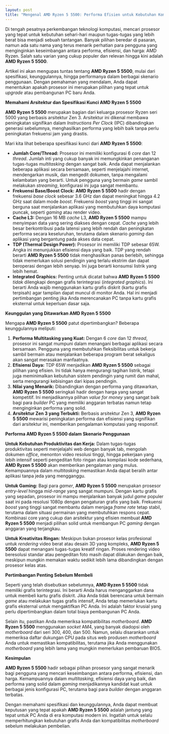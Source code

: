 ```yaml
---
layout: post
title: "Mengenal AMD Ryzen 5 5500: Performa Efisien untuk Kebutuhan Komputasi Modern"
---
```


Di tengah pesatnya perkembangan teknologi komputasi, mencari prosesor yang tepat untuk kebutuhan sehari-hari maupun tugas-tugas yang lebih berat bisa menjadi sebuah tantangan. Banyak pilihan beredar di pasaran, namun ada satu nama yang terus menarik perhatian para pengguna yang menginginkan keseimbangan antara performa, efisiensi, dan harga: AMD Ryzen. Salah satu varian yang cukup populer dan relevan hingga kini adalah **AMD Ryzen 5 5500**.

Artikel ini akan mengupas tuntas tentang **AMD Ryzen 5 5500**, mulai dari spesifikasi, keunggulannya, hingga performanya dalam berbagai skenario penggunaan. Dengan pemahaman yang mendalam, Anda dapat menentukan apakah prosesor ini merupakan pilihan yang tepat untuk *upgrade* atau pembangunan PC baru Anda.

**Memahami Arsitektur dan Spesifikasi Kunci AMD Ryzen 5 5500**

**AMD Ryzen 5 5500** merupakan bagian dari keluarga prosesor Ryzen seri 5000 yang berbasis arsitektur Zen 3. Arsitektur ini dikenal membawa peningkatan signifikan dalam *Instructions Per Clock* (IPC) dibandingkan generasi sebelumnya, menghasilkan performa yang lebih baik tanpa perlu peningkatan frekuensi jam yang drastis.

Mari kita lihat beberapa spesifikasi kunci dari **AMD Ryzen 5 5500**:

*   **Jumlah Core/Thread:** Prosesor ini memiliki konfigurasi 6 *core* dan 12 *thread*. Jumlah inti yang cukup banyak ini memungkinkan penanganan tugas-tugas *multitasking* dengan sangat baik. Anda dapat menjalankan beberapa aplikasi secara bersamaan, seperti menjelajahi internet, mendengarkan musik, dan mengedit dokumen, tanpa mengalami kelambatan yang berarti. Untuk pengguna yang bermain *game* sambil melakukan *streaming*, konfigurasi ini juga sangat membantu.
*   **Frekuensi Base/Boost Clock:** **AMD Ryzen 5 5500** hadir dengan frekuensi *base clock* sebesar 3.6 GHz dan dapat meningkat hingga 4.2 GHz saat dalam mode *boost*. Frekuensi *boost* yang tinggi ini sangat berguna saat menjalankan aplikasi yang membutuhkan daya komputasi puncak, seperti *gaming* atau render video.
*   **Cache L3:** Dengan 16 MB *cache* L3, **AMD Ryzen 5 5500** mampu menyimpan data yang sering diakses dengan cepat. *Cache* yang lebih besar berkontribusi pada latensi yang lebih rendah dan peningkatan performa secara keseluruhan, terutama dalam skenario *gaming* dan aplikasi yang bergantung pada akses data cepat.
*   **TDP (Thermal Design Power):** Prosesor ini memiliki TDP sebesar 65W. Angka ini menunjukkan efisiensi daya yang baik. TDP yang rendah berarti **AMD Ryzen 5 5500** tidak menghasilkan panas berlebih, sehingga tidak memerlukan solusi pendingin yang terlalu ekstrim dan dapat beroperasi dengan lebih senyap. Ini juga berarti konsumsi listrik yang lebih hemat.
*   **Integrated Graphics:** Penting untuk dicatat bahwa **AMD Ryzen 5 5500** *tidak* dilengkapi dengan grafis terintegrasi (*integrated graphics*). Ini berarti Anda wajib menggunakan kartu grafis diskrit (kartu grafis terpisah) agar tampilan dapat muncul di monitor Anda. Hal ini menjadi pertimbangan penting jika Anda merencanakan PC tanpa kartu grafis eksternal untuk keperluan dasar saja.

**Keunggulan yang Ditawarkan AMD Ryzen 5 5500**

Mengapa **AMD Ryzen 5 5500** patut dipertimbangkan? Beberapa keunggulannya meliputi:

1.  **Performa Multitasking yang Kuat:** Dengan 6 *core* dan 12 *thread*, prosesor ini sangat mumpuni dalam menangani berbagai aplikasi secara bersamaan. Pengguna yang membutuhkan fleksibilitas untuk bekerja sambil bermain atau menjalankan beberapa program berat sekaligus akan sangat merasakan manfaatnya.
2.  **Efisiensi Daya:** TDP 65W menjadikan **AMD Ryzen 5 5500** sebagai pilihan yang efisien. Ini tidak hanya mengurangi tagihan listrik, tetapi juga meminimalkan kebutuhan sistem pendingin yang rumit dan mahal, serta mengurangi kebisingan dari kipas pendingin.
3.  **Nilai yang Menarik:** Dibandingkan dengan performa yang ditawarkan, **AMD Ryzen 5 5500** seringkali hadir dengan harga yang sangat kompetitif. Ini menjadikannya pilihan *value for money* yang sangat baik bagi para *builder* PC yang memiliki anggaran terbatas namun tetap menginginkan performa yang solid.
4.  **Arsitektur Zen 3 yang Terbukti:** Berbasis arsitektur Zen 3, **AMD Ryzen 5 5500** mewarisi peningkatan performa dan efisiensi yang signifikan dari arsitektur ini, memberikan pengalaman komputasi yang responsif.

**Performa AMD Ryzen 5 5500 dalam Skenario Penggunaan**

**Untuk Kebutuhan Produktivitas dan Kerja:**
Dalam tugas-tugas produktivitas seperti menjelajahi web dengan banyak tab, mengolah dokumen *office*, menonton video resolusi tinggi, hingga pekerjaan yang lebih intensif seperti pengeditan foto ringan atau kompilasi kode sederhana, **AMD Ryzen 5 5500** akan memberikan pengalaman yang mulus. Kemampuannya dalam *multitasking* memastikan Anda dapat beralih antar aplikasi tanpa jeda yang mengganggu.

**Untuk Gaming:**
Bagi para *gamer*, **AMD Ryzen 5 5500** merupakan prosesor *entry-level* hingga *mid-range* yang sangat mumpuni. Dengan kartu grafis yang sepadan, prosesor ini mampu menjalankan banyak judul *game* populer saat ini pada resolusi 1080p dengan pengaturan grafis yang baik. Frekuensi *boost* yang tinggi sangat membantu dalam menjaga *frame rate* tetap stabil, terutama dalam situasi permainan yang membutuhkan respons cepat. Kombinasi core yang cukup dan arsitektur yang efisien membuat **AMD Ryzen 5 5500** menjadi pilihan solid untuk membangun PC *gaming* dengan anggaran yang terjangkau.

**Untuk Kreativitas Ringan:**
Meskipun bukan prosesor kelas profesional untuk *rendering* video berat atau desain 3D yang kompleks, **AMD Ryzen 5 5500** dapat menangani tugas-tugas kreatif ringan. Proses rendering video beresolusi standar atau pengeditan foto masih dapat dilakukan dengan baik, meskipun mungkin memakan waktu sedikit lebih lama dibandingkan dengan prosesor kelas atas.

**Pertimbangan Penting Sebelum Membeli**

Seperti yang telah disebutkan sebelumnya, **AMD Ryzen 5 5500** tidak memiliki grafis terintegrasi. Ini berarti Anda harus menganggarkan dana untuk membeli kartu grafis diskrit. Jika Anda tidak berencana untuk bermain *game* atau melakukan tugas grafis intensif, Anda tetap memerlukan kartu grafis eksternal untuk mengaktifkan PC Anda. Ini adalah faktor krusial yang perlu dipertimbangkan dalam total biaya pembangunan PC Anda.

Selain itu, pastikan Anda memeriksa kompatibilitas *motherboard*. **AMD Ryzen 5 5500** menggunakan *socket* AM4, yang banyak diadopsi oleh *motherboard* dari seri 300, 400, dan 500. Namun, selalu disarankan untuk memeriksa daftar dukungan CPU pada situs web produsen *motherboard* Anda untuk memastikan kompatibilitas, terutama jika Anda menggunakan *motherboard* yang lebih lama yang mungkin memerlukan pembaruan BIOS.

**Kesimpulan**

**AMD Ryzen 5 5500** hadir sebagai pilihan prosesor yang sangat menarik bagi pengguna yang mencari keseimbangan antara performa, efisiensi, dan harga. Kemampuannya dalam *multitasking*, efisiensi daya yang baik, dan performa yang solid dalam *gaming* menjadikannya kandidat kuat untuk berbagai jenis konfigurasi PC, terutama bagi para *builder* dengan anggaran terbatas.

Dengan memahami spesifikasi dan keunggulannya, Anda dapat membuat keputusan yang tepat apakah **AMD Ryzen 5 5500** adalah jantung yang tepat untuk PC Anda di era komputasi modern ini. Ingatlah untuk selalu memperhitungkan kebutuhan grafis Anda dan kompatibilitas *motherboard* sebelum melakukan pembelian.
